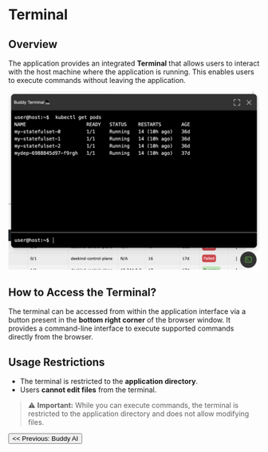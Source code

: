 # Terminal

## Overview
The application provides an integrated **Terminal** that allows users to interact with the host machine where the application is running. This enables users to execute commands without leaving the application.

![kubebuddy-terminal](../../images/buddy-terminal.png)

## How to Access the Terminal?
The terminal can be accessed from within the application interface via a button present in the **bottom right corner** of the browser window. It provides a command-line interface to execute supported commands directly from the browser.

## Usage Restrictions
- The terminal is restricted to the **application directory**.
- Users **cannot edit files** from the terminal.

> ⚠ **Important:** While you can execute commands, the terminal is restricted to the application directory and does not allow modifying files.

<a href="#buddy-ai">
  <button class="btn btn-secondary btn-sm"> << Previous: Buddy AI </button>
</a>